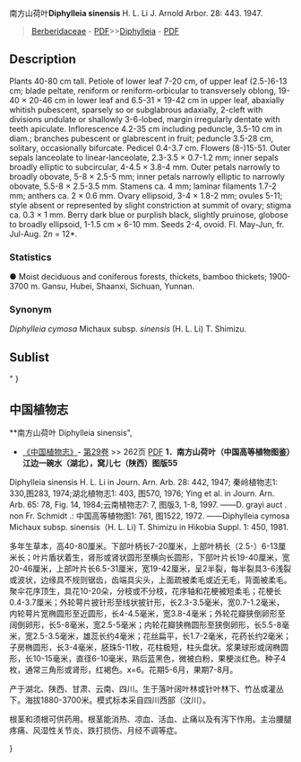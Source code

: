 南方山荷叶**Diphylleia sinensis** H. L. Li J. Arnold Arbor. 28: 443. 1947.

> [Berberidaceae](http://www.iplant.cn/info/Berberidaceae?t=foc) - [PDF](http://www.iplant.cn/foc/pdf/Berberidaceae.pdf)>>[Diphylleia](http://www.iplant.cn/info/Diphylleia?t=foc) - [PDF](http://www.iplant.cn/foc/pdf/Diphylleia.pdf)

## Description

Plants 40-80 cm tall. Petiole of lower leaf 7-20 cm, of upper leaf (2.5-)6-13 cm; blade peltate, reniform or reniform-orbicular to transversely oblong, 19-40 × 20-46 cm in lower leaf and 6.5-31 × 19-42 cm in upper leaf, abaxially whitish pubescent, sparsely so or subglabrous adaxially, 2-cleft with divisions undulate or shallowly 3-6-lobed, margin irregularly dentate with teeth apiculate. Inflorescence 4.2-35 cm including peduncle, 3.5-10 cm in diam.; branches pubescent or glabrescent in fruit; peduncle 3.5-28 cm, solitary, occasionally bifurcate. Pedicel 0.4-3.7 cm. Flowers (8-)15-51. Outer sepals lanceolate to linear-lanceolate, 2.3-3.5 × 0.7-1.2 mm; inner sepals broadly elliptic to subcircular, 4-4.5 × 3.8-4 mm. Outer petals narrowly to broadly obovate, 5-8 × 2.5-5 mm; inner petals narrowly elliptic to narrowly obovate, 5.5-8 × 2.5-3.5 mm. Stamens ca. 4 mm; laminar filaments 1.7-2 mm; anthers ca. 2 × 0.6 mm. Ovary ellipsoid, 3-4 × 1.8-2 mm; ovules 5-11; style absent or represented by slight constriction at summit of ovary; stigma ca. 0.3 × 1 mm. Berry dark blue or purplish black, slightly pruinose, globose to broadly ellipsoid, 1-1.5 cm × 6-10 mm. Seeds 2-4, ovoid. Fl. May-Jun, fr. Jul-Aug. 2*n* = 12*.

### Statistics
● Moist deciduous and coniferous forests, thickets, bamboo thickets; 1900-3700 m. Gansu, Hubei, Shaanxi, Sichuan, Yunnan.

### Synonym
*Diphylleia cymosa* Michaux subsp. *sinensis* (H. L. Li) T. Shimizu.


## Sublist
"
}
## 中国植物志

**南方山荷叶 Diphylleia sinensis",


* [《中国植物志》](http://www.iplant.cn/frps)- [第29卷](http://www.iplant.cn/frps/vol/29) >> 262页 [PDF](http://www.iplant.cn/frps/pdf/29/262.pdf)
**1．南方山荷叶（中国高等植物图鉴）江边一碗水（湖北），窝儿七（陕西）图版55**

Diphylleia sinensis H. L. Li in Journ. Arn. Arb. 28: 442, 1947; 秦岭植物志1: 330,图283, 1974;湖北植物志1: 403, 图570, 1976; Ying et al. in Journ. Arn. Arb. 65: 78, Fig. 14, 1984;云南植物志7: 7, 图版3, 1-8, 1997. ——D. grayi auct . non Fr. Schmidt .: 中国高等植物图1: 761, 图1522, 1972. ——Diphylleia cymosa Michaux subsp. sinensis（H. L. Li) T. Shimizu in Hikobia Suppl. 1: 450, 1981.

多年生草本，高40-80厘米。下部叶柄长7-20厘米，上部叶柄长（2.5-）6-13厘米长；叶片盾状着生，肾形或肾状圆形至横向长圆形，下部叶片长19-40厘米，宽20-46厘米，上部叶片长6.5-31厘米，宽19-42厘米，呈2半裂，每半裂具3-6浅裂或波状，边缘具不规则锯齿，齿端具尖头，上面疏被柔毛或近无毛，背面被柔毛。聚伞花序顶生，具花10-20朵，分枝或不分枝，花序轴和花梗被短柔毛；花梗长0.4-3.7厘米；外轮萼片披针形至线状披针形，长2.3-3.5毫米，宽0.7-1.2毫米，内轮萼片宽椭圆形至近圆形，长4-4.5毫米，宽3.8-4毫米；外轮花瓣狭倒卵形至阔倒卵形，长5-8毫米，宽2.5-5毫米；内轮花瓣狭椭圆形至狭倒卵形，长5.5-8毫米，宽2.5-3.5毫米，雄蕊长约4毫米；花丝扁平，长1.7-2毫米，花药长约2毫米；子房椭圆形，长3-4毫米，胚珠5-11枚，花柱极短，柱头盘状。浆果球形或阔椭圆形，长10-15毫米，直径6-10毫米，熟后蓝黑色，微被白粉，果梗淡红色。种子4枚，通常三角形或肾形，红褐色。x=6。花期5-6月，果期7-8月。

产于湖北、陕西、甘肃、云南、四川。生于落叶阔叶林或针叶林下、竹丛或灌丛下。海拔1880-3700米。模式标本采自四川西部（汶川）。

根茎和须根可供药用。根茎能消热、凉血、活血、止痛以及有泻下作用。主治腰腿疼痛、风湿性关节炎、跌打损伤、月经不调等症。

}